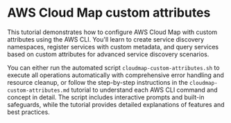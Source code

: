# AWS Cloud Map custom attributes

This tutorial demonstrates how to configure AWS Cloud Map with custom attributes using the AWS CLI. You'll learn to create service discovery namespaces, register services with custom metadata, and query services based on custom attributes for advanced service discovery scenarios.

You can either run the automated script `cloudmap-custom-attributes.sh` to execute all operations automatically with comprehensive error handling and resource cleanup, or follow the step-by-step instructions in the `cloudmap-custom-attributes.md` tutorial to understand each AWS CLI command and concept in detail. The script includes interactive prompts and built-in safeguards, while the tutorial provides detailed explanations of features and best practices.
